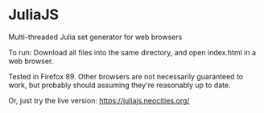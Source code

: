 # JuliaJS
Multi-threaded Julia set generator for web browsers

To run: Download all files into the same directory, and open index.html in a web browser.

Tested in Firefox 89.
Other browsers are not necessarily guaranteed to work, but probably should assuming they're reasonably up to date.

Or, just try the live version: https://juliajs.neocities.org/
